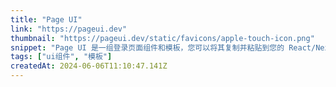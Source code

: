 ```yaml
---
title: "Page UI"
link: "https://pageui.dev"
thumbnail: "https://pageui.dev/static/favicons/apple-touch-icon.png"
snippet: "Page UI 是一组登录页面组件和模板，您可以将其复制并粘贴到您的 React/Next.js 代码库中。基于 Shadcn UI 和 TailwindCSS 构建。"
tags: ["ui组件", "模板"]
createdAt: 2024-06-06T11:10:47.141Z
---
```

